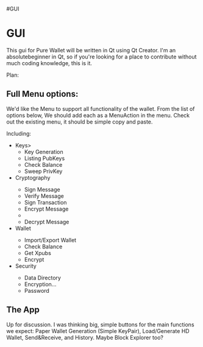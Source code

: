 #GUI
<h1>GUI</h1>

This gui for Pure Wallet will be written in Qt using Qt Creator. I'm an absolutebeginner in Qt, so if you're looking for a place to contribute without much coding knowledge, this is it.

Plan: 
<h2>Full Menu options:</h2>
We'd like the Menu to support all functionality of the wallet.
From the list of options below, We should add each as a MenuAction in the menu. Check out the existing menu, it should be simple copy and paste.

Including:
<ul>
<li>Keys>
	<ul>
	<li>Key Generation</li>
	<li>Listing PubKeys</li>
	<li>Check Balance</li>
	<li>Sweep PrivKey</li>
	</ul>
<li>Cryptography</li>
	<ul>
	<li>Sign Message</li>
	<li>Verify Message</li>
	<li>Sign Transaction</li>
	<li>Encrypt Message<li>
	<li>Decrypt Message</li>
	</ul>
<li>Wallet</li>
	<ul>
	<li>Import/Export Wallet</li>
	<li>Check Balance</li>
	<li>Get Xpubs</li>
	<li>Encrypt</li>
	</ul>
<li>Security</li>
	<ul>
	<li>Data Directory</li>
	<li>Encryption...</li>
	<li>Password</li>
	</ul>
</ul>

<h2>The App</h2>
Up for discussion. I was thinking big, simple buttons for the main functions we expect: Paper Wallet Generation (Simple KeyPair), Load/Generate HD Wallet, Send&Receive, and History. Maybe Block Explorer too? 
